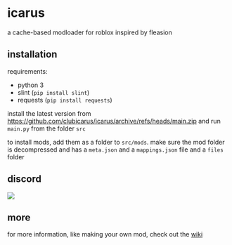 # icarus

a cache-based modloader for roblox inspired by fleasion

## installation

requirements:
 - python 3
 - slint (`pip install slint`)
 - requests (`pip install requests`)

install the latest version from https://github.com/clubicarus/icarus/archive/refs/heads/main.zip and run `main.py` from the folder `src`

to install mods, add them as a folder to `src/mods`. make sure the mod folder is decompressed and has a `meta.json` and a `mappings.json` file and a `files` folder

## discord

[![](https://discordapp.com/api/guilds/1386295493109481582/widget.png?style=banner2)](//discord.gg/wZDPAKG3)

## more

for more information, like making your own mod, check out the [wiki](//github.com/clubicarus/icarus/wiki)